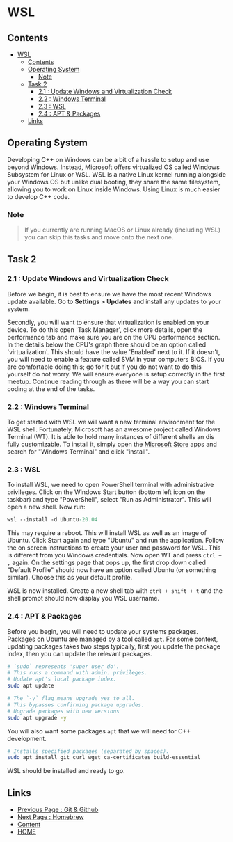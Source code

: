# WSL

## Contents

- [WSL](#wsl)
  - [Contents](#contents)
  - [Operating System](#operating-system)
    - [Note](#note)
  - [Task 2](#task-2)
    - [2.1 : Update Windows and Virtualization Check](#21--update-windows-and-virtualization-check)
    - [2.2 : Windows Terminal](#22--windows-terminal)
    - [2.3 : WSL](#23--wsl)
    - [2.4 : APT & Packages](#24--apt--packages)
  - [Links](#links)

## Operating System

Developing C++ on Windows can be a bit of a hassle to setup and use beyond Windows. Instead, Microsoft offers virtualized OS called Windows Subsystem for Linux or WSL. WSL is a native Linux kernel running alongside your Windows OS but unlike dual booting, they share the same filesystem, allowing you to work on Linux inside Windows. Using Linux is much easier to develop C++ code.

### Note

> If you currently are running MacOS or Linux already (including WSL) you can skip this tasks and move onto the next one.

## Task 2

### 2.1 : Update Windows and Virtualization Check

Before we begin, it is best to ensure we have the most recent Windows update available. Go to **Settings > Updates** and install any updates to your system.

Secondly, you will want to ensure that virtualization is enabled on your device. To do this open 'Task Manager', click more details, open the performance tab and make sure you are on the CPU performance section. In the details below the CPU's graph there should be an option called 'virtualization'. This should have the value 'Enabled' next to it. If it doesn't, you will need to enable a feature called SVM in your computers BIOS. If you are comfortable doing this; go for it but if you do not want to do this yourself do not worry. We will ensure everyone is setup correctly in the first meetup. Continue reading through as there will be a way you can start coding at the end of the tasks.

### 2.2 : Windows Terminal

To get started with WSL we will want a new terminal environment for the WSL shell. Fortunately, Microsoft has an awesome project called Windows Terminal (WT). It is able to hold many instances of different shells an dis fully customizable. To install it, simply open the [Microsoft Store](https://www.microsoft.com/store/productId/9N0DX20HK701) apps and search for "Windows Terminal" and click "install".

### 2.3 : WSL

To install WSL, we need to open PowerShell terminal with administrative privileges. Click on the Windows Start button (bottom left icon on the taskbar) and type "PowerShell", select "Run as Administrator". This will open a new shell. Now run:

```ps
wsl --install -d Ubuntu-20.04
```

This may require a reboot. This will install WSL as well as an image of Ubuntu. Click Start again and type "Ubuntu" and run the application. Follow the on screen instructions to create your user and password for WSL. This is different from you Windows credentials. Now open WT and press `ctrl + ,` again. On the settings page that pops up, the first drop down called "Default Profile" should now have an option called Ubuntu (or something similar). Choose this as your default profile.

WSL is now installed. Create a new shell tab with `ctrl + shift + t` and the shell prompt should now display you WSL username.

### 2.4 : APT & Packages

Before you begin, you will need to update your systems packages. Packages on Ubuntu are managed by a tool called `apt`. For some context, updating packages takes two steps typically, first you update the package index, then you can update the relevant packages.

```sh
# `sudo` represents 'super user do'. 
# This runs a command with admin. privileges.
# Update apt's local package index.
sudo apt update

# The `-y` flag means upgrade yes to all.
# This bypasses confirming package upgrades.
# Upgrade packages with new versions
sudo apt upgrade -y
```

You will also want some packages `apt` that we will need for C++ development.

```sh
# Installs specified packages (separated by spaces).
sudo apt install git curl wget ca-certificates build-essential
```

WSL should be installed and ready to go.

## Links

- [Previous Page : Git & Github](/content/week0/tasks/github.md)
- [Next Page : Homebrew](/content/week0/tasks/homebrew.md)
- [Content](/content/README.md)
- [HOME](/README.md)
